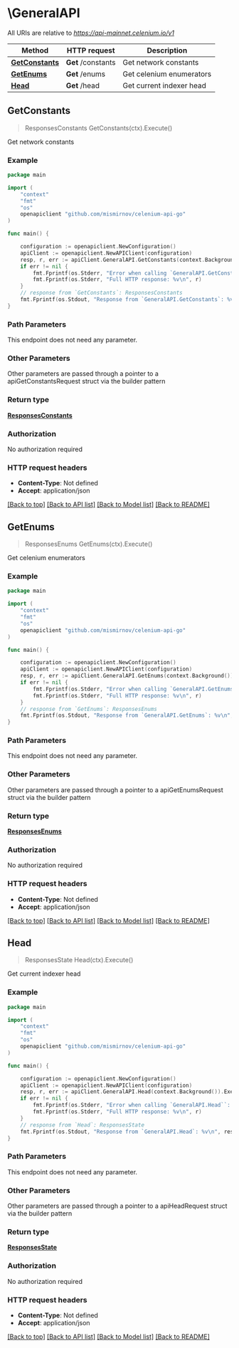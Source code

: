 # \GeneralAPI

All URIs are relative to *https://api-mainnet.celenium.io/v1*

Method | HTTP request | Description
------------- | ------------- | -------------
[**GetConstants**](GeneralAPI.md#GetConstants) | **Get** /constants | Get network constants
[**GetEnums**](GeneralAPI.md#GetEnums) | **Get** /enums | Get celenium enumerators
[**Head**](GeneralAPI.md#Head) | **Get** /head | Get current indexer head



## GetConstants

> ResponsesConstants GetConstants(ctx).Execute()

Get network constants



### Example

```go
package main

import (
	"context"
	"fmt"
	"os"
	openapiclient "github.com/mismirnov/celenium-api-go"
)

func main() {

	configuration := openapiclient.NewConfiguration()
	apiClient := openapiclient.NewAPIClient(configuration)
	resp, r, err := apiClient.GeneralAPI.GetConstants(context.Background()).Execute()
	if err != nil {
		fmt.Fprintf(os.Stderr, "Error when calling `GeneralAPI.GetConstants``: %v\n", err)
		fmt.Fprintf(os.Stderr, "Full HTTP response: %v\n", r)
	}
	// response from `GetConstants`: ResponsesConstants
	fmt.Fprintf(os.Stdout, "Response from `GeneralAPI.GetConstants`: %v\n", resp)
}
```

### Path Parameters

This endpoint does not need any parameter.

### Other Parameters

Other parameters are passed through a pointer to a apiGetConstantsRequest struct via the builder pattern


### Return type

[**ResponsesConstants**](ResponsesConstants.md)

### Authorization

No authorization required

### HTTP request headers

- **Content-Type**: Not defined
- **Accept**: application/json

[[Back to top]](#) [[Back to API list]](../README.md#documentation-for-api-endpoints)
[[Back to Model list]](../README.md#documentation-for-models)
[[Back to README]](../README.md)


## GetEnums

> ResponsesEnums GetEnums(ctx).Execute()

Get celenium enumerators



### Example

```go
package main

import (
	"context"
	"fmt"
	"os"
	openapiclient "github.com/mismirnov/celenium-api-go"
)

func main() {

	configuration := openapiclient.NewConfiguration()
	apiClient := openapiclient.NewAPIClient(configuration)
	resp, r, err := apiClient.GeneralAPI.GetEnums(context.Background()).Execute()
	if err != nil {
		fmt.Fprintf(os.Stderr, "Error when calling `GeneralAPI.GetEnums``: %v\n", err)
		fmt.Fprintf(os.Stderr, "Full HTTP response: %v\n", r)
	}
	// response from `GetEnums`: ResponsesEnums
	fmt.Fprintf(os.Stdout, "Response from `GeneralAPI.GetEnums`: %v\n", resp)
}
```

### Path Parameters

This endpoint does not need any parameter.

### Other Parameters

Other parameters are passed through a pointer to a apiGetEnumsRequest struct via the builder pattern


### Return type

[**ResponsesEnums**](ResponsesEnums.md)

### Authorization

No authorization required

### HTTP request headers

- **Content-Type**: Not defined
- **Accept**: application/json

[[Back to top]](#) [[Back to API list]](../README.md#documentation-for-api-endpoints)
[[Back to Model list]](../README.md#documentation-for-models)
[[Back to README]](../README.md)


## Head

> ResponsesState Head(ctx).Execute()

Get current indexer head



### Example

```go
package main

import (
	"context"
	"fmt"
	"os"
	openapiclient "github.com/mismirnov/celenium-api-go"
)

func main() {

	configuration := openapiclient.NewConfiguration()
	apiClient := openapiclient.NewAPIClient(configuration)
	resp, r, err := apiClient.GeneralAPI.Head(context.Background()).Execute()
	if err != nil {
		fmt.Fprintf(os.Stderr, "Error when calling `GeneralAPI.Head``: %v\n", err)
		fmt.Fprintf(os.Stderr, "Full HTTP response: %v\n", r)
	}
	// response from `Head`: ResponsesState
	fmt.Fprintf(os.Stdout, "Response from `GeneralAPI.Head`: %v\n", resp)
}
```

### Path Parameters

This endpoint does not need any parameter.

### Other Parameters

Other parameters are passed through a pointer to a apiHeadRequest struct via the builder pattern


### Return type

[**ResponsesState**](ResponsesState.md)

### Authorization

No authorization required

### HTTP request headers

- **Content-Type**: Not defined
- **Accept**: application/json

[[Back to top]](#) [[Back to API list]](../README.md#documentation-for-api-endpoints)
[[Back to Model list]](../README.md#documentation-for-models)
[[Back to README]](../README.md)

